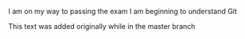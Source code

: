 I am on my way to passing the exam
I am beginning to understand Git

This text was added originally while in the master branch
